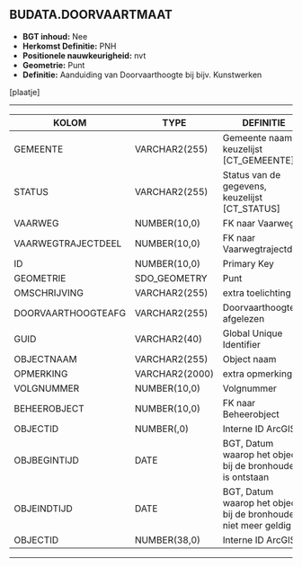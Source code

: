 ﻿## BUDATA.DOORVAARTMAAT


* __BGT inhoud:__ Nee
* __Herkomst Definitie:__ PNH
* __Positionele nauwkeurigheid:__ nvt
* __Geometrie:__ Punt
* __Definitie:__ Aanduiding van Doorvaarthoogte bij bijv. Kunstwerken

[plaatje]

***

|KOLOM                           	|TYPE          	|DEFINITIE|
|------                          	|----          	|-----    |
|GEMEENTE                        	|VARCHAR2(255) 	|Gemeente naam, keuzelijst [CT_GEMEENTE]|
|STATUS                          	|VARCHAR2(255) 	|Status van de gegevens, keuzelijst [CT_STATUS]|
|VAARWEG                         	|NUMBER(10,0)  	|FK naar Vaarweg|
|VAARWEGTRAJECTDEEL              	|NUMBER(10,0)  	|FK naar Vaarwegtrajectdeel|
|ID                              	|NUMBER(10,0)  	|Primary Key|
|GEOMETRIE                       	|SDO_GEOMETRY  	|Punt|
|OMSCHRIJVING                    	|VARCHAR2(255) 	|extra toelichting|
|DOORVAARTHOOGTEAFG              	|VARCHAR2(255) 	|Doorvaarthoogte afgelezen|
|GUID                            	|VARCHAR2(40)  	|Global Unique Identifier|
|OBJECTNAAM                      	|VARCHAR2(255) 	|Object naam|
|OPMERKING                       	|VARCHAR2(2000)	|extra opmerking|
|VOLGNUMMER                      	|NUMBER(10,0)  	|Volgnummer|
|BEHEEROBJECT                    	|NUMBER(10,0)  	|FK naar Beheerobject|
|OBJECTID                        	|NUMBER(,0)    	|Interne ID ArcGIS|
|OBJBEGINTIJD                    	|DATE          	|BGT, Datum waarop het object bij de bronhouder is ontstaan|
|OBJEINDTIJD                     	|DATE          	|BGT, Datum waarop het object bij de bronhouder niet meer geldig is|
|OBJECTID                        	|NUMBER(38,0)   |Interne ID ArcGIS|

***


